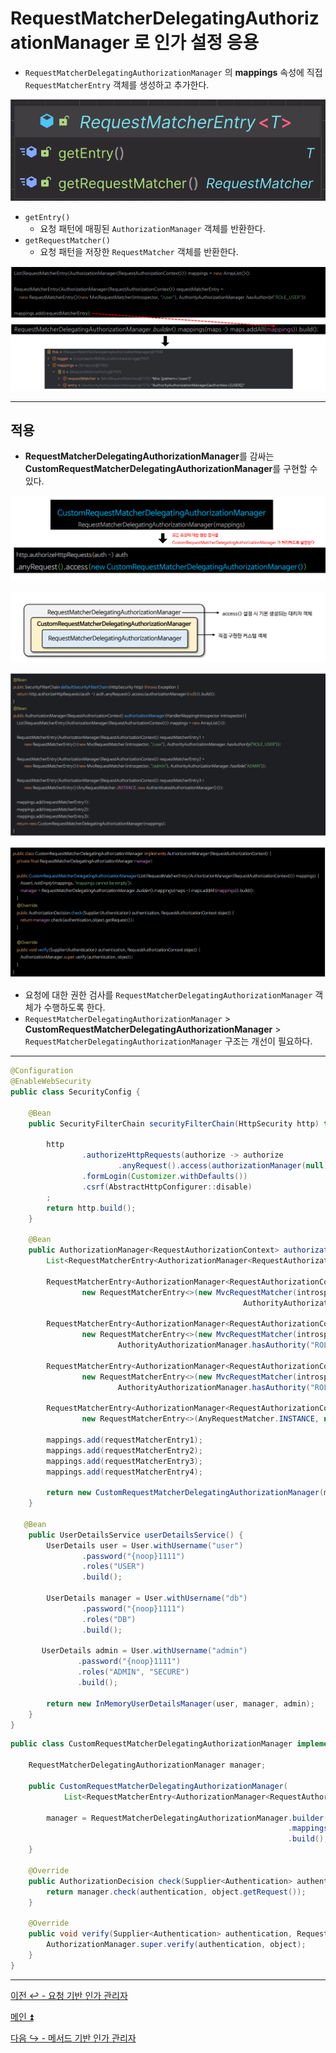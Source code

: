 # RequestMatcherDelegatingAuthorizationManager 로 인가 설정 응용

- `RequestMatcherDelegatingAuthorizationManager` 의 **mappings** 속성에 직접 `RequestMatcherEntry` 객체를 생성하고 추가한다.

![img_17.png](image/img_17.png)

- `getEntry()`
  - 요청 패턴에 매핑된 `AuthorizationManager` 객체를 반환한다.
- `getRequestMatcher()`
  - 요청 패턴을 저장한 `RequestMatcher` 객체를 반환한다.

![img_18.png](image/img_18.png)

---

## 적용

- **RequestMatcherDelegatingAuthorizationManager**를 감싸는 **CustomRequestMatcherDelegatingAuthorizationManager**를 구현할 수 있다.

![img_19.png](image/img_19.png)

![img_20.png](image/img_20.png)

![img_21.png](image/img_21.png)

![img_22.png](image/img_22.png)

- 요청에 대한 권한 검사를 `RequestMatcherDelegatingAuthorizationManager` 객체가 수행하도록 한다.
- `RequestMatcherDelegatingAuthorizationManager` > **CustomRequestMatcherDelegatingAuthorizationManager** > `RequestMatcherDelegatingAuthorizationManager`
  구조는 개선이 필요하다.

---

```java
@Configuration
@EnableWebSecurity
public class SecurityConfig {

    @Bean
    public SecurityFilterChain securityFilterChain(HttpSecurity http) throws Exception {

        http
                .authorizeHttpRequests(authorize -> authorize
                        .anyRequest().access(authorizationManager(null)))
                .formLogin(Customizer.withDefaults())
                .csrf(AbstractHttpConfigurer::disable)
        ;
        return http.build();
    }

    @Bean
    public AuthorizationManager<RequestAuthorizationContext> authorizationManager(HandlerMappingIntrospector introspector) {
        List<RequestMatcherEntry<AuthorizationManager<RequestAuthorizationContext>>> mappings = new ArrayList<>();

        RequestMatcherEntry<AuthorizationManager<RequestAuthorizationContext>> requestMatcherEntry1 =
                new RequestMatcherEntry<>(new MvcRequestMatcher(introspector, "/user"),
                                                    AuthorityAuthorizationManager.hasAuthority("ROLE_USER"));

        RequestMatcherEntry<AuthorizationManager<RequestAuthorizationContext>> requestMatcherEntry2 =
                new RequestMatcherEntry<>(new MvcRequestMatcher(introspector, "/db"),
                        AuthorityAuthorizationManager.hasAuthority("ROLE_DB"));

        RequestMatcherEntry<AuthorizationManager<RequestAuthorizationContext>> requestMatcherEntry3 =
                new RequestMatcherEntry<>(new MvcRequestMatcher(introspector, "/admin"),
                        AuthorityAuthorizationManager.hasAuthority("ROLE_ADMIN"));

        RequestMatcherEntry<AuthorizationManager<RequestAuthorizationContext>> requestMatcherEntry4 =
                new RequestMatcherEntry<>(AnyRequestMatcher.INSTANCE, new AuthenticatedAuthorizationManager<>());

        mappings.add(requestMatcherEntry1);
        mappings.add(requestMatcherEntry2);
        mappings.add(requestMatcherEntry3);
        mappings.add(requestMatcherEntry4);

        return new CustomRequestMatcherDelegatingAuthorizationManager(mappings);
    }
    
   @Bean
    public UserDetailsService userDetailsService() {
        UserDetails user = User.withUsername("user")
                .password("{noop}1111")
                .roles("USER")
                .build();

        UserDetails manager = User.withUsername("db")
                .password("{noop}1111")
                .roles("DB")
                .build();

       UserDetails admin = User.withUsername("admin")
               .password("{noop}1111")
               .roles("ADMIN", "SECURE")
               .build();

        return new InMemoryUserDetailsManager(user, manager, admin);
    }
}
```
```java
public class CustomRequestMatcherDelegatingAuthorizationManager implements AuthorizationManager<RequestAuthorizationContext> {

    RequestMatcherDelegatingAuthorizationManager manager;

    public CustomRequestMatcherDelegatingAuthorizationManager(
            List<RequestMatcherEntry<AuthorizationManager<RequestAuthorizationContext>>> mappings) {
        
        manager = RequestMatcherDelegatingAuthorizationManager.builder()
                                                              .mappings(maps -> maps.addAll(mappings))
                                                              .build();
    }

    @Override
    public AuthorizationDecision check(Supplier<Authentication> authentication, RequestAuthorizationContext object) {
        return manager.check(authentication, object.getRequest());
    }

    @Override
    public void verify(Supplier<Authentication> authentication, RequestAuthorizationContext object) {
        AuthorizationManager.super.verify(authentication, object);
    }
}
```

---

[이전 ↩️ - 요청 기반 인가 관리자](https://github.com/genesis12345678/TIL/blob/main/Spring/security/security/AuthorizationProcess/AuthorityAuthorizationManager.md)

[메인 ⏫](https://github.com/genesis12345678/TIL/blob/main/Spring/security/security/main.md)

[다음 ↪️ - 메서드 기반 인가 관리자](https://github.com/genesis12345678/TIL/blob/main/Spring/security/security/AuthorizationProcess/PreAuthorizeAuthorizationManager.md)